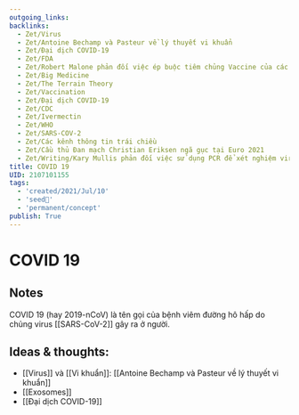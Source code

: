 ```yaml
---
outgoing_links:
backlinks:
  - Zet/Virus
  - Zet/Antoine Bechamp và Pasteur về lý thuyết vi khuẩn
  - Zet/Đại dịch COVID-19
  - Zet/FDA
  - Zet/Robert Malone phản đối việc ép buộc tiêm chủng Vaccine của các chính phủ
  - Zet/Big Medicine
  - Zet/The Terrain Theory
  - Zet/Vaccination
  - Zet/Đại dịch COVID-19
  - Zet/CDC
  - Zet/Ivermectin
  - Zet/WHO
  - Zet/SARS-COV-2
  - Zet/Các kênh thông tin trái chiều
  - Zet/Cầu thủ Đan mạch Christian Eriksen ngã gục tại Euro 2021
  - Zet/Writing/Kary Mullis phản đối việc sử dụng PCR để xét nghiệm virus HIV
title: COVID 19
UID: 2107101155
tags:
  - 'created/2021/Jul/10'
  - 'seed🥜'
  - 'permanent/concept'
publish: True
---
```

# COVID 19

## Notes
COVID 19 (hay 2019-nCoV) là tên gọi của bệnh viêm đường hô hấp do chủng virus [[SARS-CoV-2]] gây ra ở người.

## Ideas & thoughts:
- [[Virus]] và [[Vi khuẩn]]: [[Antoine Bechamp và Pasteur về lý thuyết vi khuẩn]]
- [[Exosomes]]
- [[Đại dịch COVID-19]]
